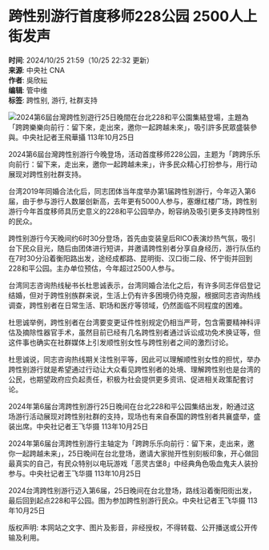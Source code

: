 # 跨性别游行首度移师228公园 2500人上街发声

**时间**: 2024/10/25 21:59（10/25 22:32 更新）  
**来源**: 中央社 CNA  
**作者**: 吳欣紜  
**编辑**: 管中维  
**标签**: 跨性别, 游行, 社群支持  

![2024第6屆台灣跨性別遊行25日晚間在台北228和平公園集結登場，主題為「跨跨樂樂向前行：留下來，走出來，邀你一起跨越未來」，吸引許多民眾盛裝參與。中央社記者王飛華攝 113年10月25日](https://imgcdn.cna.com.tw/www/WebPhotos/800/20241025/1152x768_wmky_0_C20241025000185.jpg)

2024第6屆台灣跨性别游行今晚登场，活动首度移师228公园，主题为「跨跨乐乐向前行：留下来，走出来，邀你一起跨越未来」，许多民众精心打扮参与，用行动展现对跨性别社群支持。

台湾2019年同婚合法化后，同志团体当年度举办第1届跨性别游行，今年迈入第6届，由于参与游行人数屡创新高，去年更有5000人参与，塞爆红楼广场，跨性别游行今年首度移师具历史意义的228和平公园举办，盼容纳及吸引更多支持跨性别的民众。

跨性别游行今天晚间约6时30分登场，首先由变装皇后RICO表演炒热气氛，吸引台下民众目光，随后由团体进行短讲，并邀请跨性别者分享自身经历，游行队伍约在7时30分沿着衡阳路出发，途经成都路、昆明街、汉口街二段、怀宁街并回到228和平公园。主办单位预估，今年超过2500人参与。

台湾同志咨询热线秘书长杜思诚表示，台湾同婚合法化之后，有许多同志伴侣登记结婚，但对于跨性别族群来说，生活上仍有许多困境仍待克服，根据同志咨询热线调查，跨性别者在日常生活、职场和医疗等领域，仍然面临不同程度的困难。

杜思诚举例，跨性别者在台湾要变更证件性别规定仍相当严苛，包含需要精神科评估及摘除性器官手术，虽然目前已经有几名跨性别者通过诉讼成功免术换证等，但这件事也确实在社群媒体上引发顺性别女性与跨性别者之间的激烈讨论。

杜思诚说，同志咨询热线期关注性别平等，因此可以理解顺性别女性的担忧，举办跨性别游行就是希望通过行动让大众看见跨性别者的处境、理解跨性别也是台湾的公民，也期望政府应负起责任，积极为社会提供更多资讯、促进相关政策配套讨论。

2024年第6届台湾跨性别游行25日晚间在台北228和平公园集结出发，盼通过这场游行活动展现对跨性别社群的支持，现场也有来自泰国的跨性别者共襄盛举，盛装出席。中央社记者王飞华摄 113年10月25日

2024年第6届台湾跨性别游行主轴定为「跨跨乐乐向前行：留下来，走出来，邀你一起跨越未来」，25日晚间在台北登场，邀请大家抛开性别刻板印象，开心做回最真实的自己，有民众特别以电玩游戏「恶灵古堡8」中经典角色吸血鬼夫人装扮参与。中央社记者王飞华摄 113年10月25日

2024台湾跨性别游行迈入第6届，25日晚间在台北登场，路线沿着衡阳街出发，最后回到起点228和平公园。图为参加跨性别游行民众。中央社记者王飞华摄 113年10月25日

版权声明: 本网站之文字、图片及影音，非经授权，不得转载、公开播送或公开传输及利用。